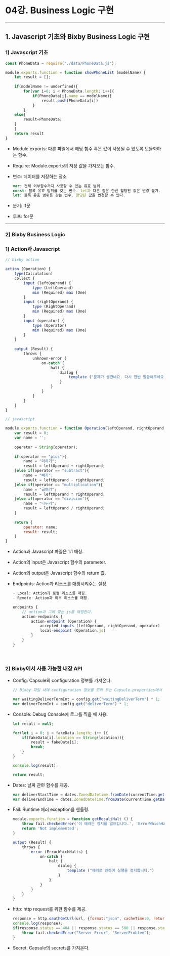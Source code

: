 # 04강. Business Logic 구현

------

## 1. Javascript 기초와 Bixby Business Logic 구현

### 1)  Javascript 기초

```javascript
const PhoneData = require("./data/PhoneData.js");

module.exports.function = function showPhoneList (modelName) {
    let result = [];
    
    if(modelName != underfined){
        for(var i=0; i < PhoneData.length; i++){
            if(PhoneData[i].name == modelName){
                result.push(PhoneData[i])
            }
        }
    else{
        result=PhoneData;
    }
    }
    return result
}
```

- Module.exports: 다른 파일에서 해당 함수 혹은 값이 사용될 수 있도록 모듈화하는 함수.

- Require: Module.exports의 저장 값을 가져오는 함수.

- 변수: 데이터를 저장하는 장소

  ```javascript
  var: 전체 외부함수까지 사용할 수 있는 유효 범위.
  const: 블록 유효 범위를 갖는 변수. let과 다른 점은 한번 할당된 값은 변경 불가.
  let: 블록 유효 범위를 갖는 변수. 할당된 값을 변경할 수 있다.
  ```

- 분기: If문

- 루프: for문

---

### 2) Bixby Business Logic

### 1) Action과 Javascript

```javascript
// bixby action

action (Operation) {
    type(Calculation)
    collect {
        input (leftOperand) {
            type (LeftOperand)
            min (Required) max (One)
        }
        input (rightOperand) {
            type (RightOperand)
            min (Required) max (One)
        }
        input (operator) {
            type (Operator)
            min (Required) max (One)
        }
    }
    
    output (Result) {
        throws {
            unknown-error {
                on-catch {
                    halt {
                        dialog {
                            template ("문제가 생겼네요. 다시 한번 말씀해주세요.")
                        }
                    }
                }
            }
        }
    }
}
```

```javascript
// javascript

module.exports.function = function Operation(leftOperand, rightOperand, operator) {
    var result = 0;
    var name = '';
    
    operator = String(operator);
    
    if(operator == "plus"){
        name = "더하기";
        result = leftOperand + rightOperand;
    }else if(operator == "subtract"){
        name = "빼기";
        result = leftOperand - rightOperand;
    }else if(operator == "multiplication"){
        name = "곱하기";
        result = leftOperand * rightOperand;
    }else if(operator == "division"){
        name = "나누기";
        result = leftOperand / rightOperand;
    }
    
    return {
        operator: name;
        result: result;
    }
}
```

- Action과 Javascript 파일은 1:1 매칭.

- Action의 input은 Javascript 함수의 parameter.

- Action의 output은 Javascript 함수의 return 값.

- Endpoints: Action과 리소스를 매핑시켜주는 설정.

  ```javascript
  - Local: Action과 로컬 리소스를 매핑.
  - Remote: Action과 외부 리소스를 매핑.
  ```

  ```javascript
  endpoints {
      // action과 그에 맞는 js를 매핑한다.
      action-endpoints {
          action-endpoint (Operation) {
              accepted-inputs (leftOperand, rightOperand, operator)
              local-endpoint (Operation.js)
          }
      }
  }
  ```

<br/>

### 2) Bixby에서 사용 가능한 내장 API

- Config: Capsule의 configuration 정보를 가져온다.

  ```javascript
  // Bixby 파일 내에 configuration 정보를 모아 두는 Capsule.properties에서 데이터를 가져올 때 사용한다.
  
  var waitingDeliverTermInt = config.get("waitingDeliverTerm") * 1;
  var deliverTermInt = config.get("deliverTerm") * 1;
  ```

- Console: Debug Console에 로그를 찍을 때 사용.

  ```javascript
  let result = null;
  
  for(let i = 0; i < fakeData.length; i++ ){
      if(fakeData[i].location == String(location)){
          result = fakeData[i];
          break;
      }
  }
  
  console.log(result);
  
  return result;
  ```

- Dates: 날짜 관련 함수를 제공.

  ```javascript
  var deliverStartTime = dates.ZonedDatetime.fromDate(currentTime.getDateTime()).plusMinutes(waitingDeliverTermInt).getDateTime();
  var deliverEndTime = dates.ZonedDateTime.fromDate(currentTime.getDateTime()).plusMinutes(deliverTermInt).getDateTime();
  ```

- Fail: Runtime 에러 exception을 핸들링.

  ```javascript
  module.exports.function = function getResultHalt () {
      throw fail.checkedError('이 에러는 정지를 일으킵니다.', 'ErrorWhichHalts' {});
      return 'Not implemented';
  }
  ```

  ```javascript
  output (Result) {
      throws {
          error (ErrorWhichHalts) {
              on-catch {
                  halt {
                      dialog {
                          template ("에러로 인하여 실행을 정지합니다.")
                      }
                  }
              }
          }
      }
  }
  ```

- http: http request를 위한 함수를 제공.

  ```javascript
  response = http.oauthGetUrl(url, {format:"json", cacheTime:0, returnHeaders:true});
  console.log(response);
  if(response.status == 404 || response.status == 500 || response.status == 502 || response.status == 504){
      throw fail.checkedError("Server Error", "ServerProblem");
  }
  ```

- Secret: Capsule의 secrets를 가져온다.


